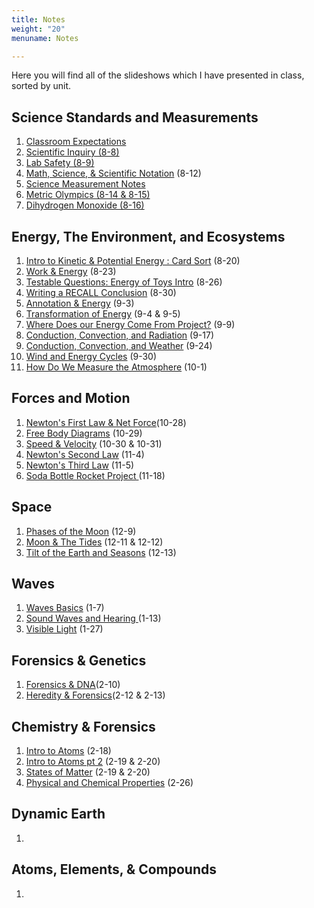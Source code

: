 ```yaml
---
title: Notes
weight: "20"
menuname: Notes

---
```

Here you will find all of the slideshows which I have presented in class, sorted by unit.

## Science Standards and Measurements

1. [Classroom Expectations](https://docs.google.com/presentation/d/18GsC5byiTEhMfpimXlC9V7Zv4t94oa-1Ud580QfggoQ/edit?usp=sharing)
2. [Scientific Inquiry (8-8)](https://drive.google.com/open?id=1_xwnyJaBOXkNJ-nOdGuHSVdlp1RwrjRCPSSVtAIBEWU)
3. [Lab Safety (8-9)](https://drive.google.com/open?id=18cVqC57dCp3Gt3K_LcAf-6oA4qaul4thRU5dOwWyEOI)
4. [Math, Science, & Scientific Notation](https://drive.google.com/open?id=1WrrFjyaVJb9VM8UuNHpNXLIrvA1qMqGflXbF6H49PsU) (8-12)
5. [Science Measurement Notes](https://docs.google.com/document/d/1kJ5fIUf2vRDPNAnDPZg0HyVSY24ZwgJSypp_WuEcyqI/edit?usp=sharing)
6. [Metric Olympics (8-14 & 8-15)](https://drive.google.com/open?id=1pF0c38wiIy0d1fRKdEkMqj0s0OqdvwNQ0ROMnDRaqEE)
7. [Dihydrogen Monoxide (8-16)](https://docs.google.com/presentation/d/19LepGScNpRQzVlua-shYZrfFZ21WO9VRcxiF6X0NnYI/edit?usp=sharing)

## Energy, The Environment, and Ecosystems

 1. [Intro to Kinetic & Potential Energy : Card Sort](https://docs.google.com/presentation/d/14AZ3EN-G7wHOaS_bkth9MrJoPNY_R9Esrcx7FitF7VA/edit?usp=sharing) (8-20)
 2. [Work & Energy](https://docs.google.com/presentation/d/14r_uLqJMVohS5lprcS5E_8kI7HvcvKH-OoQbx7cFSik/edit?usp=sharing) (8-23)
 3. [Testable Questions: Energy of Toys Intro](https://docs.google.com/presentation/d/1OqFQ04EkFm3CN4LYk9Yov58B1oDIYaXmKKGUJOqTwA4/edit?usp=sharing) (8-26)
 4. [Writing a RECALL Conclusion](https://docs.google.com/presentation/d/1CuNxmHzW5b2FHZhyhhGzE2TLVY-x-lQWQ5eGfiHd054/edit?usp=sharing) (8-30)
 5. [Annotation & Energy](https://docs.google.com/presentation/d/1WAmIfWV1tUlhNlfqzleRofxX2-4sAogIxdhEheKBQmY/edit?usp=sharing) (9-3)
 6. [Transformation of Energy](https://docs.google.com/presentation/d/1o6u8M5IlrjV0Z6xbxalw8OP_FD_G0DoGAwC_74a5kMM/edit?usp=sharing) (9-4 & 9-5)
 7. [Where Does our Energy Come From Project?](https://docs.google.com/presentation/d/1EfjmB9KvzZ3Q3LupXQOj1TEvNnjCJHi1AG-qQrp5e_k/edit?usp=sharing) (9-9)
 8. [Conduction, Convection, and Radiation](https://docs.google.com/presentation/d/1hwrtz3wsbFAUNAvpzY_oB_6qaFgItLukOiywwACSRto/edit?usp=sharing) (9-17)
 9. [Conduction, Convection, and Weather](https://docs.google.com/presentation/d/1O8b9VJ9cL4YVnV9VzeYe2od4319qVpdnJNTWPQUoo60/edit?usp=sharing) (9-24)
10. [Wind and Energy Cycles](https://docs.google.com/presentation/d/1Q5GjhIWUa4MlwQvFQnv08m-LsT2lM-UcwQmv3Kbfq0U/edit?usp=sharing) (9-30)
11. [How Do We Measure the Atmosphere](https://docs.google.com/presentation/d/1hS1512xczkeh17-kynlETQlkcF7ScO3gd4LrDnls0t0/edit?usp=sharing) (10-1)

## Forces and Motion

1. [Newton's First Law & Net Force](https://docs.google.com/presentation/d/1CTSA6HYOhD-bnTEkoactiyzKE0OYak3fW1P6HMfadaY/edit?usp=sharing)(10-28)
2. [Free Body Diagrams](https://docs.google.com/presentation/d/1L4qPBGGvhcywSavbBV810R8iaLTo9PvuElfs954iaSw/edit?usp=sharing) (10-29)
3. [Speed & Velocity](https://docs.google.com/presentation/d/1RHzbHwSeJ4D-4e8G8U-sxWizxdUYIKe8KIE4RoKQWtI/edit?usp=sharing) (10-30 & 10-31)
4. [Newton's Second Law](https://docs.google.com/presentation/d/1lPXCvXUP9Ocgog1exm7jXH7HJBElFznYZpj5hayBP6M/edit?usp=sharing) (11-4)
5. [Newton's Third Law](https://docs.google.com/presentation/d/1MBRhiWDgePydP4GqIdR8QNEk2GOXood7XGe-cxbzyqY/edit?usp=sharing) (11-5)
6. [Soda Bottle Rocket Project ](https://docs.google.com/presentation/d/1qkZS3k41KSOgbtizBHMW_qR48pxvLgN1v9iH2mgfPnk/edit?usp=sharing)(11-18)

## Space

1. [Phases of the Moon](https://docs.google.com/presentation/d/1efFCSMNOktmN4k-kDhqy3NteVmAvo6Sd1daW284i-L0/edit?usp=sharing) (12-9)
2. [Moon & The Tides](https://docs.google.com/presentation/d/1pfyZ6OUFdZVhi5OD58tMfxLaK1x7v-B0zl__jQ-khlI/edit?usp=sharing) (12-11 & 12-12)
3. [Tilt of the Earth and Seasons](https://docs.google.com/presentation/d/17kFoO_gTei0A-4wxVsJ5S53IU69beeFAPFLqpmaNIJY/edit?usp=sharing) (12-13)

## Waves

1. [Waves Basics](https://docs.google.com/presentation/d/10kCusJn_5GZ7H15kQ_d7DviOI0-d3QtxbSzpx1g2New/edit?usp=sharing) (1-7)
2. [Sound Waves and Hearing ](https://docs.google.com/presentation/d/1a-SxcHsBDX6jke1ltYVEkC1vlojSkh19hpKv4JArohw/edit?usp=sharing)(1-13)
3. [Visible Light](https://docs.google.com/presentation/d/1PU6zIbIS7BAWoaCLdZ_I5JRLiHcLXckVV9Cf3iGajbE/edit?usp=sharing) (1-27)

## Forensics & Genetics

1. [Forensics & DNA](https://drive.google.com/open?id=1D1dQQ4NiF9JNDHlc7byTloP1ruKdmfPXD8ow45l6QEs)(2-10)
2. [Heredity & Forensics](https://drive.google.com/open?id=1NRTFispWXWi4wUVa4Jv1YGvtXGg8wBGcNyqJymQ1onQ)(2-12 & 2-13)

## Chemistry & Forensics

1. [Intro to Atoms](https://docs.google.com/presentation/d/1mQVgJ2l30MGLJCz7G_vXnaYAake-UiNfh3Lsqch48ow/edit?usp=sharing) (2-18)
2. [Intro to Atoms pt 2](https://docs.google.com/presentation/d/1YGhqtYjq6gzDp5SYhQ37ABRxXCqMtDkepCeo2rBC2qc/edit?usp=sharing) (2-19 & 2-20)
3. [States of Matter](https://docs.google.com/presentation/d/1stq_NwwYoaEDwdLfV1DZmtWLR_mEjKgG6lqyYbKQeME/edit?usp=sharing) (2-19 & 2-20)
4. [Physical and Chemical Properties](https://docs.google.com/presentation/d/1LHVaINedODBKcdTwKnjKBL-Q4rZ_7brDaZ6ZFRERsf0/edit?usp=sharing) (2-26)

## Dynamic Earth

1. 

## Atoms, Elements, & Compounds

1. 